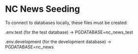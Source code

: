 # NC News Seeding

To connect to databases locally, these files must be created:

.env.test (for the test database)
    -> PGDATABASE=nc_news_test
    
.env.development (for the development database)
    -> PGDATABASE=nc_news

